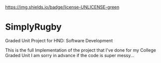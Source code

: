 https://img.shields.io/badge/license-UNLICENSE-green

# SimplyRugby
Graded Unit Project for HND: Software Development

This is the full Implementation of the project that I've done for my College Graded Unit
I am sorry in advance if the code is super messy...
